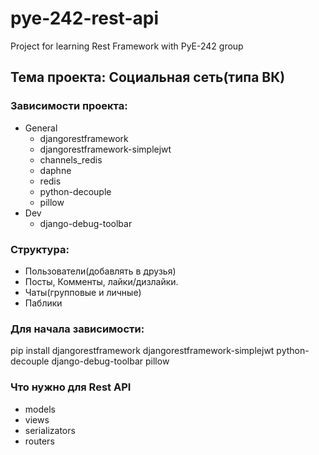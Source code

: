 # pye-242-rest-api
Project for learning Rest Framework with PyE-242 group

## Тема проекта: Социальная сеть(типа ВК)
### Зависимости проекта:
- General
    - djangorestframework
    - djangorestframework-simplejwt
    - channels_redis
    - daphne
    - redis
    - python-decouple
    - pillow
- Dev
    - django-debug-toolbar

### Структура:
- Пользователи(добавлять в друзья)
- Посты, Комменты, лайки/дизлайки.
- Чаты(групповые и личные)
- Паблики

### Для начала зависимости:
pip install djangorestframework djangorestframework-simplejwt python-decouple django-debug-toolbar pillow

### Что нужно для Rest API
- models
- views
- serializators
- routers